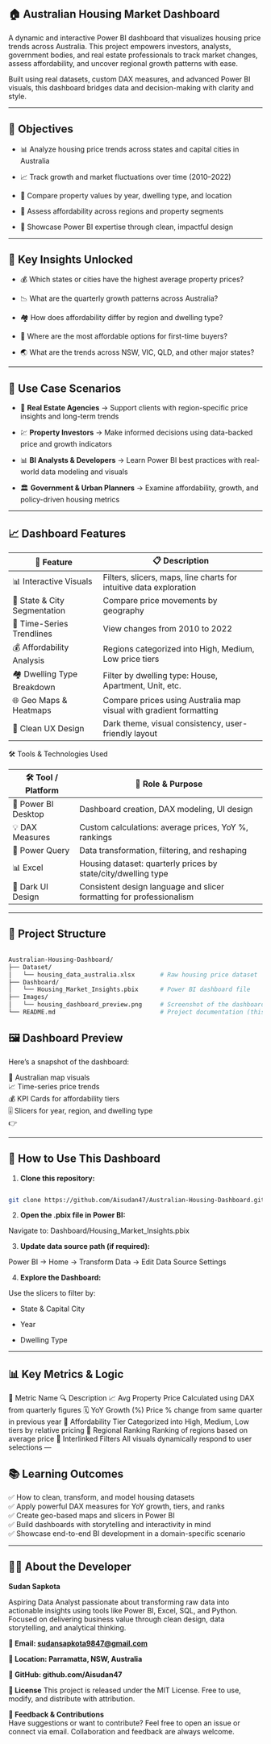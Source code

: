 ## 🏠 Australian Housing Market Dashboard 
A dynamic and interactive Power BI dashboard that visualizes housing price trends across Australia. This project empowers investors, analysts, government bodies, and real estate professionals to track market changes, assess affordability, and uncover regional growth patterns with ease.

Built using real datasets, custom DAX measures, and advanced Power BI visuals, this dashboard bridges data and decision-making with clarity and style.


---
## 🎯 Objectives
- 📊 Analyze housing price trends across states and capital cities in Australia

- 📈 Track growth and market fluctuations over time (2010–2022)

- 🏡 Compare property values by year, dwelling type, and location

- 💸 Assess affordability across regions and property segments

- 🎨 Showcase Power BI expertise through clean, impactful design


---
## 📌 Key Insights Unlocked
- 💰 Which states or cities have the highest average property prices?

- 📉 What are the quarterly growth patterns across Australia?

- 🏘️ How does affordability differ by region and dwelling type?

- 🧭 Where are the most affordable options for first-time buyers?

- 🌏 What are the trends across NSW, VIC, QLD, and other major states?


---
## 💼 Use Case Scenarios
- 🏢 **Real Estate Agencies**
→ Support clients with region-specific price insights and long-term trends

- 💹 **Property Investors**
→ Make informed decisions using data-backed price and growth indicators

- 📊 **BI Analysts & Developers**
→ Learn Power BI best practices with real-world data modeling and visuals

- 🏛️ **Government & Urban Planners**
→ Examine affordability, growth, and policy-driven housing metrics

---
## 📈 Dashboard Features

| 🔧 Feature                  | 📋 Description                                                                 |
|---------------------------|---------------------------------------------------------------------------------|
| 📊 Interactive Visuals     | Filters, slicers, maps, line charts for intuitive data exploration             |
| 📍 State & City Segmentation | Compare price movements by geography                                            |
| 📆 Time-Series Trendlines   | View changes from 2010 to 2022                                                  |
| 💰 Affordability Analysis   | Regions categorized into High, Medium, Low price tiers                           |
| 🏘️ Dwelling Type Breakdown | Filter by dwelling type: House, Apartment, Unit, etc.                         |
| 🌐 Geo Maps & Heatmaps     | Compare prices using Australia map visual with gradient formatting            |
| 🎨 Clean UX Design          | Dark theme, visual consistency, user-friendly layout                            |


🛠 Tools & Technologies Used

| 🛠 Tool / Platform | 📌 Role & Purpose                                         |
|-------------------|----------------------------------------------------------|
| 🔷 Power BI Desktop | Dashboard creation, DAX modeling, UI design              |
| 💡 DAX Measures    | Custom calculations: average prices, YoY %, rankings     |
| 🧹 Power Query     | Data transformation, filtering, and reshaping           |
| 📊 Excel           | Housing dataset: quarterly prices by state/city/dwelling type |
| 🎨 Dark UI Design  | Consistent design language and slicer formatting for professionalism |

---
## 📁 Project Structure
```bash

Australian-Housing-Dashboard/
├── Dataset/
│   └── housing_data_australia.xlsx       # Raw housing price dataset
├── Dashboard/
│   └── Housing_Market_Insights.pbix      # Power BI dashboard file
├── Images/
│   └── housing_dashboard_preview.png     # Screenshot of the dashboard
└── README.md                             # Project documentation (this file)
```

## 🖼️ Dashboard Preview
Here’s a snapshot of the dashboard:

📍 Australian map visuals<br>
📈 Time-series price trends<br>
💰 KPI Cards for affordability tiers<br>
🎚 Slicers for year, region, and dwelling type<br>
👉

---
## 🚀 How to Use This Dashboard
1. **Clone this repository:**

```bash

git clone https://github.com/Aisudan47/Australian-Housing-Dashboard.git
```
2. **Open the .pbix file in Power BI:**

Navigate to: Dashboard/Housing_Market_Insights.pbix

3. **Update data source path (if required):**

Power BI → Home → Transform Data → Edit Data Source Settings

4. **Explore the Dashboard:**

Use the slicers to filter by:

- State & Capital City

- Year

- Dwelling Type

---
## 📊 Key Metrics & Logic

📐 Metric Name	🔍 Description
📈 Avg Property Price	Calculated using DAX from quarterly figures
🗓️ YoY Growth (%)	Price % change from same quarter in previous year
🌟 Affordability Tier	Categorized into High, Medium, Low tiers by relative pricing
🧭 Regional Ranking	Ranking of regions based on average price
🔄 Interlinked Filters	All visuals dynamically respond to user selections
—

## 📚 Learning Outcomes
✅ How to clean, transform, and model housing datasets <br>
✅ Apply powerful DAX measures for YoY growth, tiers, and ranks<br>
✅ Create geo-based maps and slicers in Power BI<br>
✅ Build dashboards with storytelling and interactivity in mind<br>
✅ Showcase end-to-end BI development in a domain-specific scenario<br>

---
## 🧑‍💼 About the Developer
**Sudan Sapkota**

Aspiring Data Analyst passionate about transforming raw data into actionable insights using tools like Power BI, Excel, SQL, and Python. Focused on delivering business value through clean design, data storytelling, and analytical thinking.

**📧 Email: sudansapkota9847@gmail.com**

**📍 Location: Parramatta, NSW, Australia**

**💼 GitHub: github.com/Aisudan47**

**📜 License**
This project is released under the MIT License.
Free to use, modify, and distribute with attribution.

**💬 Feedback & Contributions** <br>
Have suggestions or want to contribute?
Feel free to open an issue or connect via email. Collaboration and feedback are always welcome.
